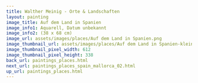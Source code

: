 ```yaml
---
title: Walther Meinig - Orte & Landschaften
layout: painting
image_title: Auf dem Land in Spanien
image_info1: Aquarell, Datum unbekannt
image_info2: (38 x 68 cm)
image_url: assets/images/places/Auf dem Land in Spanien.png
image_thumbnail_url: assets/images/places/Auf dem Land in Spanien-klein.png
image_thumbnail_pixel_width: 612
image_thumbnail_pixel_height: 338
back_url: paintings_places.html
next_url: paintings_places_spain_mallorca_02.html
up_url: paintings_places.html
---
```


